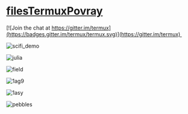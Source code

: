 # [filesTermuxPovray](https://github.com/sdrausty/filesTermuxPovray)

[![Join the chat at https://gitter.im/termux](https://badges.gitter.im/termux/termux.svg)](https://gitter.im/termux)  

![scifi_demo](https://sdrausty.github.io/filesTermuxPovray/scifi_demo/scifi_demo.png)  

![julia](https://sdrausty.github.io/filesTermuxPovray/julia/julia.png)  

![field](https://sdrausty.github.io/filesTermuxPovray/field/field.png)  

![1ag9](https://sdrausty.github.io/filesTermuxPovray/nih/1ag9.png)  

![1asy](https://sdrausty.github.io/filesTermuxPovray/nih/1asy.png)  

![pebbles](https://sdrausty.github.io/filesTermuxPovray/pebbles/pebbles512.png)
